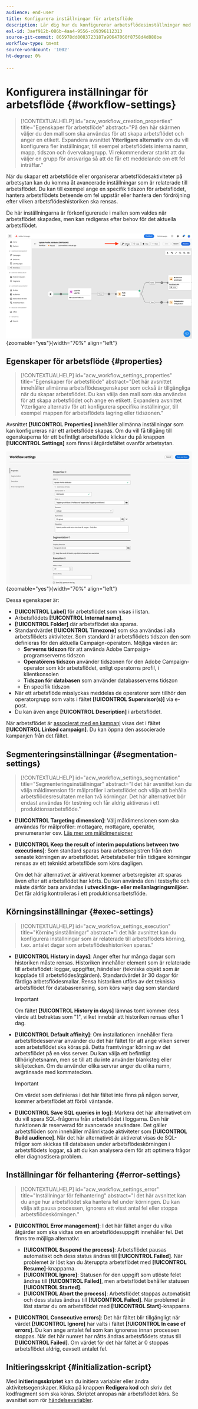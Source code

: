 ```yaml
---
audience: end-user
title: Konfigurera inställningar för arbetsflöde
description: Lär dig hur du konfigurerar arbetsflödesinställningar med Adobe Campaign Web
exl-id: 3aef912b-086b-4aa4-9556-c09396112313
source-git-commit: 865978dd8083723187a90647060f8758d4d888be
workflow-type: tm+mt
source-wordcount: '1002'
ht-degree: 0%

---
```



# Konfigurera inställningar för arbetsflöde {#workflow-settings}

>[!CONTEXTUALHELP]
>id="acw_workflow_creation_properties"
>title="Egenskaper för arbetsflöde"
>abstract="På den här skärmen väljer du den mall som ska användas för att skapa arbetsflödet och anger en etikett. Expandera avsnittet **Ytterligare alternativ** om du vill konfigurera fler inställningar, till exempel arbetsflödets interna namn, mapp, tidszon och övervakargrupp. Vi rekommenderar starkt att du väljer en grupp för ansvariga så att de får ett meddelande om ett fel inträffar."

När du skapar ett arbetsflöde eller organiserar arbetsflödesaktiviteter på arbetsytan kan du komma åt avancerade inställningar som är relaterade till arbetsflödet. Du kan till exempel ange en specifik tidszon för arbetsflödet, hantera arbetsflödets beteende om fel uppstår eller hantera den fördröjning efter vilken arbetsflödeshistoriken ska rensas.

De här inställningarna är förkonfigurerade i mallen som valdes när arbetsflödet skapades, men kan redigeras efter behov för det aktuella arbetsflödet.

![](assets/workflow-settings-button.png){zoomable="yes"}{width="70%" align="left"}

## Egenskaper för arbetsflöde {#properties}

>[!CONTEXTUALHELP]
>id="acw_workflow_settings_properties"
>title="Egenskaper för arbetsflöde"
>abstract="Det här avsnittet innehåller allmänna arbetsflödesegenskaper som också är tillgängliga när du skapar arbetsflödet. Du kan välja den mall som ska användas för att skapa arbetsflödet och ange en etikett. Expandera avsnittet Ytterligare alternativ för att konfigurera specifika inställningar, till exempel mappen för arbetsflödets lagring eller tidszonen."

Avsnittet **[!UICONTROL Properties]** innehåller allmänna inställningar som kan konfigureras när ett arbetsflöde skapas. Om du vill få tillgång till egenskaperna för ett befintligt arbetsflöde klickar du på knappen **[!UICONTROL Settings]** som finns i åtgärdsfältet ovanför arbetsytan.


![](assets/workflow-settings.png){zoomable="yes"}{width="70%" align="left"}


Dessa egenskaper är:

* **[!UICONTROL Label]** för arbetsflödet som visas i listan.
* Arbetsflödets **[!UICONTROL Internal name]**.
* **[!UICONTROL Folder]** där arbetsflödet ska sparas.
* Standardvärdet **[!UICONTROL Timezone]** som ska användas i alla arbetsflödets aktiviteter. Som standard är arbetsflödets tidszon den som definieras för den aktuella Campaign-operatorn.
Möjliga värden är:
   * **Serverns tidszon** för att använda Adobe Campaign-programserverns tidszon
   * **Operatörens tidszon** använder tidszonen för den Adobe Campaign-operator som kör arbetsflödet, enligt operatorns profil, i klientkonsolen
   * **Tidszon för databasen** som använder databasserverns tidszon
   * En specifik tidszon
* När ett arbetsflöde misslyckas meddelas de operatorer som tillhör den operatorgrupp som valts i fältet **[!UICONTROL Supervisor(s)]** via e-post.
* Du kan även ange **[!UICONTROL Description]** i arbetsflödet.

När arbetsflödet är [associerat med en kampanj](create-workflow.md) visas det i fältet **[!UICONTROL Linked campaign]**. Du kan öppna den associerade kampanjen från det fältet.


## Segmenteringsinställningar  {#segmentation-settings}

>[!CONTEXTUALHELP]
>id="acw_workflow_settings_segmentation"
>title="Segmenteringsinställningar"
>abstract="I det här avsnittet kan du välja måldimension för målprofiler i arbetsflödet och välja att behålla arbetsflödesresultaten mellan två körningar. Det här alternativet bör endast användas för testning och får aldrig aktiveras i ett produktionsarbetsflöde."

* **[!UICONTROL Targeting dimension]**: Välj måldimensionen som ska användas för målprofiler: mottagare, mottagare, operatör, prenumeranter osv. [Läs mer om måldimensioner](../audience/targeting-dimensions.md)

* **[!UICONTROL Keep the result of interim populations between two executions]**: Som standard sparas bara arbetsregistren från den senaste körningen av arbetsflödet. Arbetstabeller från tidigare körningar rensas av ett tekniskt arbetsflöde som körs dagligen.

  Om det här alternativet är aktiverat kommer arbetsregister att sparas även efter att arbetsflödet har körts. Du kan använda den i testsyfte och måste därför bara användas **i utvecklings- eller mellanlagringsmiljöer.** Det får aldrig kontrolleras i ett produktionsarbetsflöde.

## Körningsinställningar  {#exec-settings}

>[!CONTEXTUALHELP]
>id="acw_workflow_settings_execution"
>title="Körningsinställningar"
>abstract="I det här avsnittet kan du konfigurera inställningar som är relaterade till arbetsflödets körning, t.ex. antalet dagar som arbetsflödeshistoriken sparas."

* **[!UICONTROL History in days]**: Anger efter hur många dagar som historiken måste rensas. Historiken innehåller element som är relaterade till arbetsflödet: loggar, uppgifter, händelser (tekniska objekt som är kopplade till arbetsflödesåtgärden). Standardvärdet är 30 dagar för färdiga arbetsflödesmallar. Rensa historiken utförs av det tekniska arbetsflödet för databasrensning, som körs varje dag som standard

  >[!IMPORTANT]
  >
  >Om fältet **[!UICONTROL History in days]** lämnas tomt kommer dess värde att betraktas som &quot;1&quot;, vilket innebär att historiken rensas efter 1 dag.

* **[!UICONTROL Default affinity]**: Om installationen innehåller flera arbetsflödesservrar använder du det här fältet för att ange vilken server som arbetsflödet ska köras på. Detta framtvingar körning av det arbetsflödet på en viss server. Du kan välja ett befintligt tillhörighetsnamn, men se till att du inte använder blanksteg eller skiljetecken. Om du använder olika servrar anger du olika namn, avgränsade med kommatecken.

  >[!IMPORTANT]
  >
  >Om värdet som definieras i det här fältet inte finns på någon server, kommer arbetsflödet att förbli väntande.


* **[!UICONTROL Save SQL queries in log]**: Markera det här alternativet om du vill spara SQL-frågorna från arbetsflödet i loggarna. Den här funktionen är reserverad för avancerade användare. Det gäller arbetsflöden som innehåller målinriktade aktiviteter som **[!UICONTROL Build audience]**. När det här alternativet är aktiverat visas de SQL-frågor som skickas till databasen under arbetsflödeskörningen i arbetsflödets loggar, så att du kan analysera dem för att optimera frågor eller diagnostisera problem.

## Inställningar för felhantering  {#error-settings}

>[!CONTEXTUALHELP]
>id="acw_workflow_settings_error"
>title="Inställningar för felhantering"
>abstract="I det här avsnittet kan du ange hur arbetsflödet ska hantera fel under körningen. Du kan välja att pausa processen, ignorera ett visst antal fel eller stoppa arbetsflödeskörningen."

* **[!UICONTROL Error management]**: I det här fältet anger du vilka åtgärder som ska vidtas om en arbetsflödesuppgift innehåller fel. Det finns tre möjliga alternativ:

   * **[!UICONTROL Suspend the process]**: Arbetsflödet pausas automatiskt och dess status ändras till **[!UICONTROL Failed]**. När problemet är löst kan du återuppta arbetsflödet med **[!UICONTROL Resume]**-knapparna.
   * **[!UICONTROL Ignore]**: Statusen för den uppgift som utlöste felet ändras till **[!UICONTROL Failed]**, men arbetsflödet behåller statusen **[!UICONTROL Started]**. <!-- TO ADD ONCE SCHEUDLER IS AVAILABLE This configuration is relevant for recurring tasks: if the branch includes a scheduler, it will start normally next time the workflow is executed.-->
   * **[!UICONTROL Abort the process]**: Arbetsflödet stoppas automatiskt och dess status ändras till **[!UICONTROL Failed]**. När problemet är löst startar du om arbetsflödet med **[!UICONTROL Start]**-knapparna.

* **[!UICONTROL Consecutive errors]**: Det här fältet blir tillgängligt när värdet **[!UICONTROL Ignore]** har valts i fältet **[!UICONTROL In case of errors]**. Du kan ange antalet fel som kan ignoreras innan processen stoppas. När det här numret har nåtts ändras arbetsflödets status till **[!UICONTROL Failed]**. Om värdet för det här fältet är 0 stoppas arbetsflödet aldrig, oavsett antalet fel.

## Initieringsskript {#initialization-script}

Med **initieringsskriptet** kan du initiera variabler eller ändra aktivitetsegenskaper. Klicka på knappen **Redigera kod** och skriv det kodfragment som ska köras. Skriptet anropas när arbetsflödet körs. Se avsnittet som rör [händelsevariabler](../workflows/event-variables.md).

